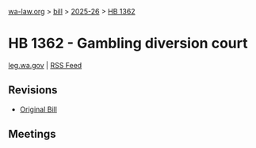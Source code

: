 [wa-law.org](/) > [bill](/bill/) > [2025-26](/bill/2025-26/) > [HB 1362](/bill/2025-26/hb/1362/)

# HB 1362 - Gambling diversion court
[leg.wa.gov](https://app.leg.wa.gov/billsummary?BillNumber=1362&Year=2025&Initiative=false) | [RSS Feed](./rss.xml)

## Revisions
* [Original Bill](1/)

## Meetings